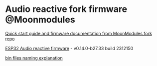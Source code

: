 # Audio reactive fork firmware @Moonmodules

[Quick start guide and firmware documentation from MoonModules fork repo](https://mm.kno.wled.ge)

[ESP32 Audio reactive firmware](https://github.com/srg74/WLED-wemos-shield/tree/master/resources/Firmware/@MoonModules/latest) - v0.14.0-b27.33 build 2312150

[bin files naming explanation](https://mm.kno.wled.ge/moonmodules/Installing-and-Compiling/#configurations)

